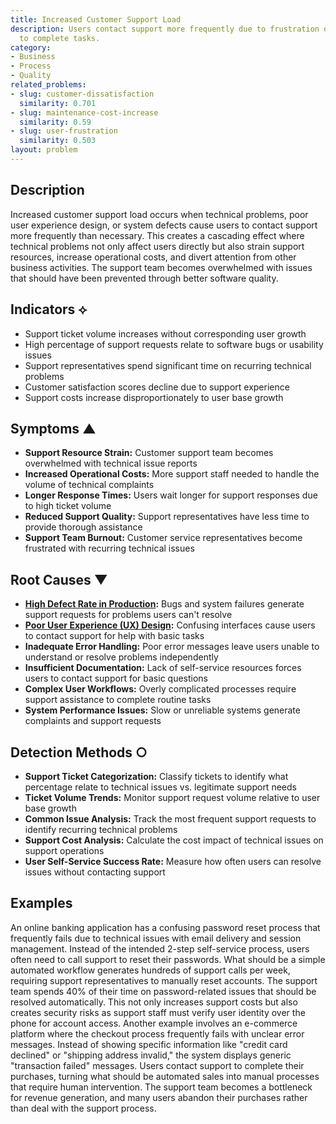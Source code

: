 ```yaml
---
title: Increased Customer Support Load
description: Users contact support more frequently due to frustration or inability
  to complete tasks.
category:
- Business
- Process
- Quality
related_problems:
- slug: customer-dissatisfaction
  similarity: 0.701
- slug: maintenance-cost-increase
  similarity: 0.59
- slug: user-frustration
  similarity: 0.503
layout: problem
---
```


## Description

Increased customer support load occurs when technical problems, poor user experience design, or system defects cause users to contact support more frequently than necessary. This creates a cascading effect where technical problems not only affect users directly but also strain support resources, increase operational costs, and divert attention from other business activities. The support team becomes overwhelmed with issues that should have been prevented through better software quality.

## Indicators ⟡
- Support ticket volume increases without corresponding user growth
- High percentage of support requests relate to software bugs or usability issues
- Support representatives spend significant time on recurring technical problems
- Customer satisfaction scores decline due to support experience
- Support costs increase disproportionately to user base growth

## Symptoms ▲
- **Support Resource Strain:** Customer support team becomes overwhelmed with technical issue reports
- **Increased Operational Costs:** More support staff needed to handle the volume of technical complaints
- **Longer Response Times:** Users wait longer for support responses due to high ticket volume
- **Reduced Support Quality:** Support representatives have less time to provide thorough assistance
- **Support Team Burnout:** Customer service representatives become frustrated with recurring technical issues

## Root Causes ▼
- **[High Defect Rate in Production](high-defect-rate-in-production.md):** Bugs and system failures generate support requests for problems users can't resolve
- **[Poor User Experience (UX) Design](poor-user-experience-ux-design.md):** Confusing interfaces cause users to contact support for help with basic tasks
- **Inadequate Error Handling:** Poor error messages leave users unable to understand or resolve problems independently
- **Insufficient Documentation:** Lack of self-service resources forces users to contact support for basic questions
- **Complex User Workflows:** Overly complicated processes require support assistance to complete routine tasks
- **System Performance Issues:** Slow or unreliable systems generate complaints and support requests

## Detection Methods ○
- **Support Ticket Categorization:** Classify tickets to identify what percentage relate to technical issues vs. legitimate support needs
- **Ticket Volume Trends:** Monitor support request volume relative to user base growth
- **Common Issue Analysis:** Track the most frequent support requests to identify recurring technical problems
- **Support Cost Analysis:** Calculate the cost impact of technical issues on support operations
- **User Self-Service Success Rate:** Measure how often users can resolve issues without contacting support

## Examples

An online banking application has a confusing password reset process that frequently fails due to technical issues with email delivery and session management. Instead of the intended 2-step self-service process, users often need to call support to reset their passwords. What should be a simple automated workflow generates hundreds of support calls per week, requiring support representatives to manually reset accounts. The support team spends 40% of their time on password-related issues that should be resolved automatically. This not only increases support costs but also creates security risks as support staff must verify user identity over the phone for account access. Another example involves an e-commerce platform where the checkout process frequently fails with unclear error messages. Instead of showing specific information like "credit card declined" or "shipping address invalid," the system displays generic "transaction failed" messages. Users contact support to complete their purchases, turning what should be automated sales into manual processes that require human intervention. The support team becomes a bottleneck for revenue generation, and many users abandon their purchases rather than deal with the support process.